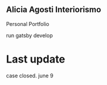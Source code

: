 ## Alicia Agosti Interiorismo

Personal Portfolio


run gatsby develop



# Last update
case closed. june 9
